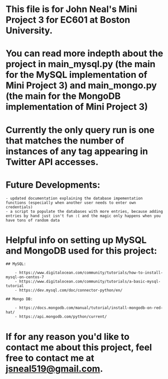 # This file is for John Neal's Mini Project 3 for EC601 at Boston University.

# You can read more indepth about the project in main_mysql.py (the main for the MySQL implementation of Mini Project 3) and main_mongo.py (the main for the MongoDB implementation of Mini Project 3)

# Currently the only query run is one that matches the number of instances of any tag appearing in Twitter API accesses.

# Future Developments:

	- updated documentation explaining the database impementation functions (especially when another user needs to enter own credentials)
	- a script to populate the databases with more entries, because adding entries by hand just isn't fun :( and the magic only happens when you have tons of random data

# Helpful info on setting up MySQL and MongoDB used for this project:

	## MySQL:

		- https://www.digitalocean.com/community/tutorials/how-to-install-mysql-on-centos-7
		- https://www.digitalocean.com/community/tutorials/a-basic-mysql-tutorial
		- https://dev.mysql.com/doc/connector-python/en/

	## Mongo DB:

		- https://docs.mongodb.com/manual/tutorial/install-mongodb-on-red-hat/
		- https://api.mongodb.com/python/current/


# If for any reason you'd like to contact me about this project, feel free to contact me at jsneal519@gmail.com.
